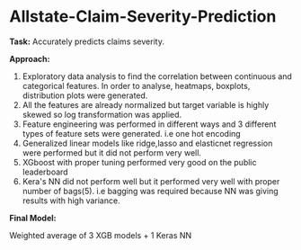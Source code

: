 # Allstate-Claim-Severity-Prediction

**Task:** Accurately predicts claims severity.

**Approach:**

1. Exploratory data analysis to find the correlation between continuous and categorical features. In order to analyse, heatmaps, boxplots, distribution plots were generated.
2. All the features are already normalized but target variable is highly skewed so log transformation was applied.
3. Feature engineering was performed in different ways and 3 different types of feature sets were generated. i.e one hot encoding
4. Generalized linear models like ridge,lasso and elasticnet regression were performed but it did not perform very well.
5. XGboost with proper tuning performed very good on the public leaderboard
6. Kera's NN did not perform well but it performed very well with proper number of bags(5). i.e bagging was required because NN was giving results with high variance.

**Final Model:**  

Weighted average of 3 XGB models + 1 Keras NN
